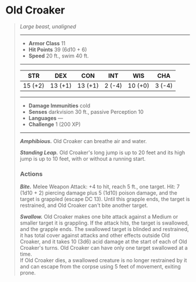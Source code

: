 # Old Croaker
>*Large beast, unaligned*
>___
>- **Armor Class** 11
>- **Hit Points** 39 (6d10 + 6)
>- **Speed** 20 ft., swim 40 ft.
>___
>|STR|DEX|CON|INT|WIS|CHA|
>|:---:|:---:|:---:|:---:|:---:|:---:|
>|15 (+2)|13 (+1)|13 (+1)|2 (-4)|10 (+0)|3 (-4)|
>___
>- **Damage Immunities** cold
>- **Senses** darkvision 30 ft., passive Perception 10
>- **Languages** —
>- **Challenge** 1 (200 XP)
>___
>***Amphibious.*** Old Croaker can breathe air and water.  
>
>***Standing Leap.*** Old Croaker's long jump is up to 20 feet and its high jump is up to 10 feet, with or without a running start.  
>
>### Actions
>***Bite.*** Melee Weapon Attack: +4 to hit, reach 5 ft., one target. Hit: 7 (1d10 + 2) piercing damage plus 5 (1d10) poison damage, and the target is grappled (escape DC 13). Until this grapple ends, the target is restrained, and Old Croaker can't bite another target.  
>
>***Swallow.*** Old Croaker makes one bite attack against a Medium or smaller target it is grappling. If the attack hits, the target is swallowed, and the grapple ends. The swallowed target is blinded and restrained, it has total cover against attacks and other effects outside Old Croaker, and it takes 10 (3d6) acid damage at the start of each of Old Croaker's turns. Old Croaker can have only one target swallowed at a time.  
>If Old Croaker dies, a swallowed creature is no longer restrained by it and can escape from the corpse using 5 feet of movement, exiting prone.